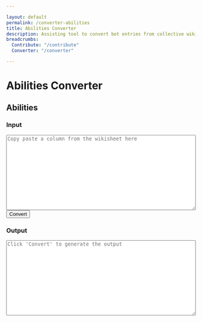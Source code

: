 ```yaml
---

layout: default
permalink: /converter-abilities
title: Abilities Converter
description: Assisting tool to convert bot entries from collective wiki sheets to wiki pages
breadcrumbs:
  Contribute: "/contribute"
  Converter: "/converter"

---
```


# Abilities Converter

<h2 id="bots">Abilities</h2>

<div id="autoconverter-abilities">
	<h3>Input</h3>
	<textarea id="input-abilities" placeholder="Copy paste a column from the wikisheet here"></textarea>
	<button id="convert-abilities">Convert</button>
	<h3>Output</h3>
	<textarea id="output-abilities" placeholder="Click &#39;Convert&#39; to generate the output"></textarea>
</div>

<style type="text/css">
#autoconverter-abilities textarea {
	width: 100%;
	height: 200px;
}
</style>

<script type="text/javascript">
	
var abilityRows = ["contributors","updatedAt","# Wiki page infos","title","name","description","imageUrl","breadcrumbs","  Botpack","  Abilities","# Ability infos","abilityName","abilityDescription","abilityImageUrl","abilityCost","abilityRarity","abilityAcquisition","abilityOpinion","searchKeywords"]	;

function select(s){
	return s.split('__begin__\n')[1].split('\n__end__')[0]
}
function decorate(s){
	return '---\nlayout: ability\n'+s+'\n---'
}
function formatStr(str){
	var i=0;
	return	decorate(
		select(str).replaceAll('"\nhttp', 'http',).split('\n')
			.map(function(line){return line.replaceAll('"','')})
			.map(function(val){return abilityRows[i++]+': "'+val+'"'})
			.join('\n').replace(/#.*"_?_?"/g,'\n').replaceAll('__','')
		)
}
function convertFromFields(){
	var str = formatStr(document.querySelector('#input-abilities').value);
	document.querySelector('#output-abilities').value = str;
}
document.querySelector('#convert-abilities').onclick = convertFromFields;

function trimInput(){
	document.querySelector('#input-abilities').value = document.querySelector('#input-abilities').value.trim();
	console.log(document.querySelector('#input-abilities').value.trim())
}
document.querySelector('#input-abilities').addEventListener('input', trimInput, false);
</script>

